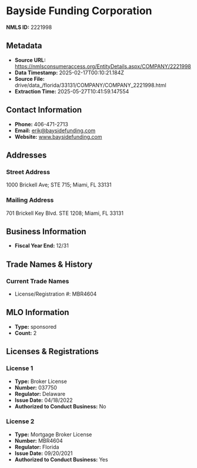 # Bayside Funding Corporation

**NMLS ID:** 2221998

## Metadata
- **Source URL:** https://nmlsconsumeraccess.org/EntityDetails.aspx/COMPANY/2221998
- **Data Timestamp:** 2025-02-17T00:10:21.184Z
- **Source File:** drive/data_/florida/33131/COMPANY/COMPANY_2221998.html
- **Extraction Time:** 2025-05-27T10:41:59.147554

## Contact Information
- **Phone:** 406-471-2713
- **Email:** erik@baysidefunding.com
- **Website:** www.baysidefunding.com

## Addresses
### Street Address
1000 Brickell Ave; STE 715; Miami, FL 33131

### Mailing Address
701 Brickell Key Blvd. STE 1208; Miami, FL 33131

## Business Information
- **Fiscal Year End:** 12/31

## Trade Names & History
### Current Trade Names
- License/Registration #: MBR4604

## MLO Information
- **Type:** sponsored
- **Count:** 2

## Licenses & Registrations

### License 1
- **Type:** Broker License
- **Number:** 037750
- **Regulator:** Delaware
- **Issue Date:** 04/18/2022
- **Authorized to Conduct Business:** No

### License 2
- **Type:** Mortgage Broker License
- **Number:** MBR4604
- **Regulator:** Florida
- **Issue Date:** 09/20/2021
- **Authorized to Conduct Business:** Yes
